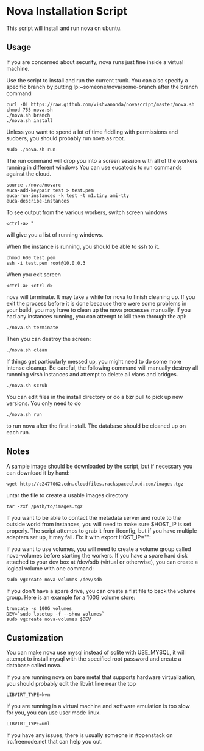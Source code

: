 Nova Installation Script
========================

This script will install and run nova on ubuntu.

Usage
-----

If you are concerned about security, nova runs just fine inside a virtual machine.

Use the script to install and run the current trunk. You can also specify a specific branch by putting lp:~someone/nova/some-branch after the branch command

    curl -OL https://raw.github.com/vishvananda/novascript/master/nova.sh
    chmod 755 nova.sh
    ./nova.sh branch
    ./nova.sh install

Unless you want to spend a lot of time fiddling with permissions and sudoers, you should probably run nova as root.

    sudo ./nova.sh run

The run command will drop you into a screen session with all of the workers running in different windows  You can use eucatools to run commands against the cloud.

    source ./nova/novarc
    euca-add-keypair test > test.pem
    euca-run-instances -k test -t m1.tiny ami-tty
    euca-describe-instances

To see output from the various workers, switch screen windows

    <ctrl-a> "

will give you a list of running windows.

When the instance is running, you should be able to ssh to it.

    chmod 600 test.pem
    ssh -i test.pem root@10.0.0.3

When you exit screen

    <ctrl-a> <ctrl-d>

nova will terminate.  It may take a while for nova to finish cleaning up.  If you exit the process before it is done because there were some problems in your build, you may have to clean up the nova processes manually.  If you had any instances running, you can attempt to kill them through the api:

    ./nova.sh terminate

Then you can destroy the screen:

    ./nova.sh clean

If things get particularly messed up, you might need to do some more intense cleanup.  Be careful, the following command will manually destroy all runnning virsh instances and attempt to delete all vlans and bridges.

    ./nova.sh scrub

You can edit files in the install directory or do a bzr pull to pick up new versions. You only need to do

    ./nova.sh run

to run nova after the first install.  The database should be cleaned up on each run.

Notes
-----

A sample image should be downloaded by the script, but if necessary you can download it by hand:

    wget http://c2477062.cdn.cloudfiles.rackspacecloud.com/images.tgz

untar the file to create a usable images directory

    tar -zxf /path/to/images.tgz

If you want to be able to contact the metadata server and route to the outside world from instances, you will need to make sure $HOST_IP is set properly.  The script attemps to grab it from ifconfig, but if you have multiple adapters set up, it may fail.  Fix it with export HOST_IP="<your public ip>":

If you want to use volumes, you will need to create a volume group called nova-volumes before starting the workers.  If you have a spare hard disk attached to your dev box at /dev/sdb (virtual or otherwise), you can create a logical volume with one command:

    sudo vgcreate nova-volumes /dev/sdb

If you don't have a spare drive, you can create a flat file to back the volume group. Here is an example for a 100G volume store:

    truncate -s 100G volumes
    DEV=`sudo losetup -f --show volumes`
    sudo vgcreate nova-volumes $DEV

Customization
-------------

You can make nova use mysql instead of sqlite with USE_MYSQL, it will attempt to install mysql with the specified root password and create a database called nova.

If you are running nova on bare metal that supports hardware virtualization, you should probably edit the libvirt line near the top

    LIBVIRT_TYPE=kvm

If you are running in a virtual machine and software emulation is too slow for you, you can use user mode linux.

    LIBVIRT_TYPE=uml

If you have any issues, there is usually someone in #openstack on irc.freenode.net that can help you out.

